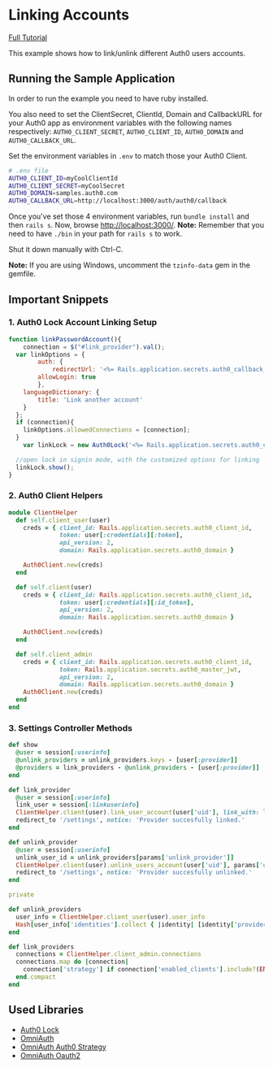 # Linking Accounts
[Full Tutorial](https://auth0.com/docs/quickstart/webapp/rails/05-linking-accounts)

This example shows how to link/unlink different Auth0 users accounts.

## Running the Sample Application
In order to run the example you need to have ruby installed.

You also need to set the ClientSecret, ClientId, Domain and CallbackURL for your Auth0 app as environment variables with the following names respectively: `AUTH0_CLIENT_SECRET`, `AUTH0_CLIENT_ID`, `AUTH0_DOMAIN` and `AUTH0_CALLBACK_URL`.

Set the environment variables in `.env` to match those your Auth0 Client.

````bash
# .env file
AUTH0_CLIENT_ID=myCoolClientId
AUTH0_CLIENT_SECRET=myCoolSecret
AUTH0_DOMAIN=samples.auth0.com
AUTH0_CALLBACK_URL=http://localhost:3000/auth/auth0/callback
````
Once you've set those 4 environment variables, run `bundle install` and then `rails s`. Now, browse [http://localhost:3000/](http://localhost:3000/).
__Note:__ Remember that you need to have `./bin` in your path for `rails s` to work.

Shut it down manually with Ctrl-C.

__Note:__ If you are using Windows, uncomment the `tzinfo-data` gem in the gemfile.

## Important Snippets

### 1. Auth0 Lock Account Linking Setup
```js
function linkPasswordAccount(){
	connection = $("#link_provider").val();
  var linkOptions = {
		auth: {
			redirectUrl: '<%= Rails.application.secrets.auth0_callback_url %>',
    	allowLogin: true
		},
    languageDictionary: {
    	title: 'Link another account'
    }
  };
  if (connection){
    linkOptions.allowedConnections = [connection];
  }
	var linkLock = new Auth0Lock('<%= Rails.application.secrets.auth0_client_id %>', '<%= Rails.application.secrets.auth0_domain %>', linkOptions);

  //open lock in signin mode, with the customized options for linking
  linkLock.show();
}
```
### 2. Auth0 Client Helpers

```ruby
module ClientHelper
  def self.client_user(user)
    creds = { client_id: Rails.application.secrets.auth0_client_id,
              token: user[:credentials][:token],
              api_version: 2,
              domain: Rails.application.secrets.auth0_domain }

    Auth0Client.new(creds)
  end

  def self.client(user)
    creds = { client_id: Rails.application.secrets.auth0_client_id,
              token: user[:credentials][:id_token],
              api_version: 2,
              domain: Rails.application.secrets.auth0_domain }

    Auth0Client.new(creds)
  end

  def self.client_admin
    creds = { client_id: Rails.application.secrets.auth0_client_id,
              token: Rails.application.secrets.auth0_master_jwt,
              api_version: 2,
              domain: Rails.application.secrets.auth0_domain }
    Auth0Client.new(creds)
  end
end
```

### 3. Settings Controller Methods

```ruby
def show
  @user = session[:userinfo]
  @unlink_providers = unlink_providers.keys - [user[:provider]]
  @providers = link_providers - @unlink_providers - [user[:provider]]
end

def link_provider
  @user = session[:userinfo]
  link_user = session[:linkuserinfo]
  ClientHelper.client(user).link_user_account(user['uid'], link_with: link_user[:credentials][:id_token])
  redirect_to '/settings', notice: 'Provider succesfully linked.'
end

def unlink_provider
  @user = session[:userinfo]
  unlink_user_id = unlink_providers[params['unlink_provider']]
  ClientHelper.client(user).unlink_users_account(user['uid'], params['unlink_provider'], unlink_user_id)
  redirect_to '/settings', notice: 'Provider succesfully unlinked.'
end

private

def unlink_providers
  user_info = ClientHelper.client_user(user).user_info
  Hash[user_info['identities'].collect { |identity| [identity['provider'], identity['user_id']] }]
end

def link_providers
  connections = ClientHelper.client_admin.connections
  connections.map do |connection|
    connection['strategy'] if connection['enabled_clients'].include?(ENV['AUTH0_CLIENT_ID'])
  end.compact
end
```

## Used Libraries
* [Auth0 Lock](https://github.com/auth0/lock)
* [OmniAuth](https://github.com/intridea/omniauth)
* [OmniAuth Auth0 Strategy](https://github.com/auth0/omniauth-auth0)
* [OmniAuth Oauth2](https://github.com/intridea/omniauth-oauth2)
